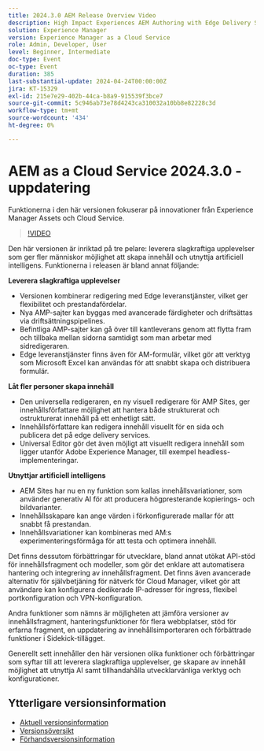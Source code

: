 ```yaml
---
title: 2024.3.0 AEM Release Overview Video
description: High Impact Experiences AEM Authoring with Edge Delivery Services Edge Delivery Services for FormsContent by all, for all Universal Editor Action Intelligence AEM Sites - Generate Content Variations (GenAI)Rapid Development CruD OpenAPIs for Content Fragments and ModelsCloud Service Foundation Advanced NetworkingAndra märkbara förbättringar Jämför Content Fragment Versions Stöd för Experience Fragments Updated Content Importer v1.51.0 Sidekick Extension v6.41.0
solution: Experience Manager
version: Experience Manager as a Cloud Service
role: Admin, Developer, User
level: Beginner, Intermediate
doc-type: Event
oc-type: Event
duration: 385
last-substantial-update: 2024-04-24T00:00:00Z
jira: KT-15329
exl-id: 215e7e29-402b-44ca-b8a9-915539f3bce7
source-git-commit: 5c946ab73e78d4243ca310032a10bb8e82228c3d
workflow-type: tm+mt
source-wordcount: '434'
ht-degree: 0%

---
```


# AEM as a Cloud Service 2024.3.0 - uppdatering

Funktionerna i den här versionen fokuserar på innovationer från Experience Manager Assets och Cloud Service.

>[!VIDEO](https://video.tv.adobe.com/v/3428344/?learn=on)

Den här versionen är inriktad på tre pelare: leverera slagkraftiga upplevelser som ger fler människor möjlighet att skapa innehåll och utnyttja artificiell intelligens. Funktionerna i releasen är bland annat följande:

**Leverera slagkraftiga upplevelser**

* Versionen kombinerar redigering med Edge leveranstjänster, vilket ger flexibilitet och prestandafördelar.
* Nya AMP-sajter kan byggas med avancerade färdigheter och driftsättas via driftsättningspipelines.
* Befintliga AMP-sajter kan gå över till kantleverans genom att flytta fram och tillbaka mellan sidorna samtidigt som man arbetar med sidredigeraren.
* Edge leveranstjänster finns även för AM-formulär, vilket gör att verktyg som Microsoft Excel kan användas för att snabbt skapa och distribuera formulär.

**Låt fler personer skapa innehåll**

* Den universella redigeraren, en ny visuell redigerare för AMP Sites, ger innehållsförfattare möjlighet att hantera både strukturerat och ostrukturerat innehåll på ett enhetligt sätt.
* Innehållsförfattare kan redigera innehåll visuellt för en sida och publicera det på edge delivery services.
* Universal Editor gör det även möjligt att visuellt redigera innehåll som ligger utanför Adobe Experience Manager, till exempel headless-implementeringar.

**Utnyttjar artificiell intelligens**

* AEM Sites har nu en ny funktion som kallas innehållsvariationer, som använder generativ AI för att producera högpresterande kopierings- och bildvarianter.
* Innehållsskapare kan ange värden i förkonfigurerade mallar för att snabbt få prestandan.
* Innehållsvariationer kan kombineras med AM:s experimenteringsförmåga för att testa och optimera innehåll.

<!--
**High Impact Experiences**
 * AEM Authoring with Edge Delivery Services
 * Edge Delivery Services for Forms

**Content by all, for all**
 * Universal Editor

**Actionable Intelligence**
 * AEM Sites: Generate Content Variations (GenAI)

**Rapid Development**
 * CruD OpenAPIs for Content Fragments and Models

**Cloud Service Foundation**
 * Advanced Networking

**Other Notable Enhancements**
 * Compare Content Fragment Versions
 * Multisite Management support for Experience Fragments
 * Updated Content Importer v1.51.0
 * Sidekick Extension v6.41.0
-->

Det finns dessutom förbättringar för utvecklare, bland annat utökat API-stöd för innehållsfragment och modeller, som gör det enklare att automatisera hantering och integrering av innehållsfragment. Det finns även avancerade alternativ för självbetjäning för nätverk för Cloud Manager, vilket gör att användare kan konfigurera dedikerade IP-adresser för ingress, flexibel portkonfiguration och VPN-konfiguration.

Andra funktioner som nämns är möjligheten att jämföra versioner av innehållsfragment, hanteringsfunktioner för flera webbplatser, stöd för erfarna fragment, en uppdatering av innehållsimporteraren och förbättrade funktioner i Sidekick-tillägget.

Generellt sett innehåller den här versionen olika funktioner och förbättringar som syftar till att leverera slagkraftiga upplevelser, ge skapare av innehåll möjlighet att utnyttja AI samt tillhandahålla utvecklarvänliga verktyg och konfigurationer.

<!--
Have questions about the release?  Discuss the release in [Experience League Communities](https://adobe.ly/3RPNYZF) -->

## Ytterligare versionsinformation

* [Aktuell versionsinformation](https://experienceleague.adobe.com/docs/experience-manager-cloud-service/content/release-notes/home.html)
* [Versionsöversikt](https://experienceleague.adobe.com/docs/experience-manager-release-information/aem-release-updates/update-releases-roadmap.html)
* [Förhandsversionsinformation](https://experienceleague.adobe.com/docs/experience-manager-cloud-service/content/release-notes/prerelease.html)
